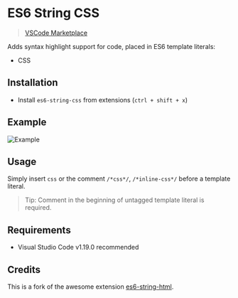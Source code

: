 # ES6 String CSS 
> [VSCode Marketplace](https://marketplace.visualstudio.com/items?itemName=bashmish.es6-string-css)

Adds syntax highlight support for code, placed in ES6 template literals:
- CSS

## Installation

- Install `es6-string-css` from extensions (`ctrl + shift + x`)

## Example

![Example](https://github.com/bashmish/es6-string-css/raw/master/docs/demo.png)

## Usage

Simply insert `css` or the comment `/*css*/`, `/*inline-css*/` before a template literal.

> Tip: Comment in the beginning of untagged template literal is required.

## Requirements

- Visual Studio Code v1.19.0 recommended

## Credits

This is a fork of the awesome extension [es6-string-html](https://github.com/mydesireiscoma/es6-string-html/).